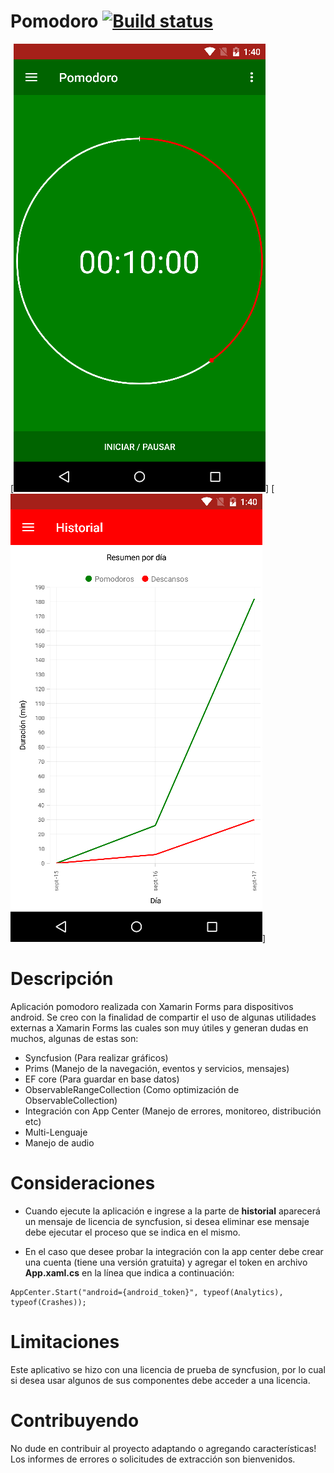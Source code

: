 # Pomodoro [![Build status](https://build.appcenter.ms/v0.1/apps/c33ba66e-f32a-4cc7-a640-9fa4db2a7b5f/branches/android/badge)](https://appcenter.ms)

[![Screenshot](Screenshot/Pomodoro.png)]
[![Screenshot](Screenshot/Historial.png)]

# Descripción 
Aplicación pomodoro realizada con Xamarin Forms para dispositivos android. Se creo con la finalidad de compartir el uso de algunas utilidades externas a Xamarin Forms las cuales son muy útiles y generan dudas en muchos, algunas de estas son:

- Syncfusion (Para realizar gráficos)
- Prims (Manejo de la navegación, eventos y servicios, mensajes)
- EF core (Para guardar en base datos)
- ObservableRangeCollection (Como optimización  de ObservableCollection)
- Integración con App Center (Manejo de errores, monitoreo, distribución etc)
- Multi-Lenguaje
- Manejo de audio

# Consideraciones
- Cuando ejecute la aplicación e ingrese a la parte de **historial** aparecerá un mensaje de licencia de syncfusion, si desea eliminar ese mensaje debe ejecutar el proceso que se indica en el mismo.

- En el caso que desee probar la integración con la app center debe crear una cuenta (tiene una versión gratuita) y agregar el token en archivo **App.xaml.cs** en la línea que indica a continuación: 
```
AppCenter.Start("android={android_token}", typeof(Analytics), typeof(Crashes));
```

# Limitaciones
Este aplicativo se hizo con una licencia de prueba de syncfusion, por lo cual si desea usar algunos de sus componentes debe acceder a una licencia.

# Contribuyendo
No dude en contribuir al proyecto adaptando o agregando características! Los informes de errores o solicitudes de extracción son bienvenidos.
